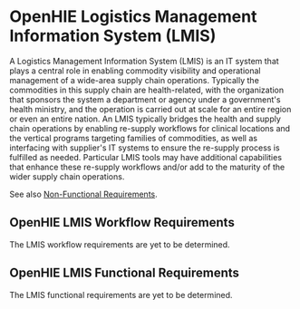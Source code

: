 # OpenHIE Logistics Management Information System  (LMIS)

A Logistics Management Information System (LMIS) is an IT system that plays a central role in enabling commodity visibility and operational management of a wide-area supply chain operations. Typically the commodities in this supply chain are health-related, with the organization that sponsors the system a department or agency under a government's health ministry, and the operation is carried out at scale for an entire region or even an entire nation. An LMIS typically bridges the health and supply chain operations by enabling re-supply workflows for clinical locations and the vertical programs targeting families of commodities, as well as interfacing with supplier's IT systems to ensure the re-supply process is fulfilled as needed. Particular LMIS tools may have additional capabilities that enhance these re-supply workflows and/or add to the maturity of the wider supply chain operations.

See also [Non-Functional Requirements](non-functional-requirements.md).

## **OpenHIE LMIS Workflow Requirements**

The LMIS workflow requirements are yet to be determined.

## **OpenHIE LMIS Functional Requirements**

The LMIS functional requirements are yet to be determined.
